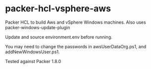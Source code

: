 # packer-hcl-vsphere-aws
Packer HCL to build Aws and vSphere Windows machines.  Also uses packer-windows-update-plugin

Update and source environment.env before running.

You may need to change the passwords in awsUserDataOrg.ps1, and addNewWindowsUser.ps1.

Tested against Packer 1.8.0
